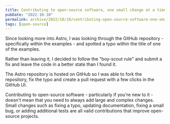 ```yaml
---
title: Contributing to open-source software, one small change at a time
pubDate: "2022-10-10"
permalink: archive/2022/10/10/contributing-open-source-software-one-small-change-time
tags: [open-source]
---
```


Since looking more into Astro, I was looking through the GitHub repository - specifically within the examples - and spotted a typo within the title of one of the examples.

Rather than leaving it, I decided to follow the "boy-scout rule" and submit a fix and leave the code in a better state than I found it.

The Astro repository is hosted on GitHub so I was able to fork the repository, fix the typo and create a pull request with a few clicks in the GitHub UI.

Contributing to open-source software - particularly if you're new to it - doesn't mean that you need to always add large and complex changes. Small changes such as fixing a typo, updating documentation, fixing a small bug, or adding additional tests are all valid contributions that improve open-source projects.
